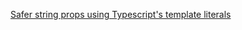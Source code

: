 [Safer string props using Typescript's template literals](https://www.wking.dev/library/safer-string-props-using-typescripts-template-literals)
